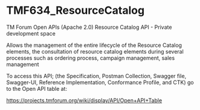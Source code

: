 # TMF634_ResourceCatalog
TM Forum Open APIs (Apache 2.0) Resource Catalog API - Private development space

Allows the management of the entire lifecycle of the Resource Catalog elements,
the consultation of resource catalog elements during several processes such as ordering process,
campaign management, sales management

To access this API; (the Specification, Postman Collection, Swagger file, Swagger-UI,
Reference Implementation, Conformance Profile, and CTK) go to the Open API table at:

https://projects.tmforum.org/wiki/display/API/Open+API+Table
